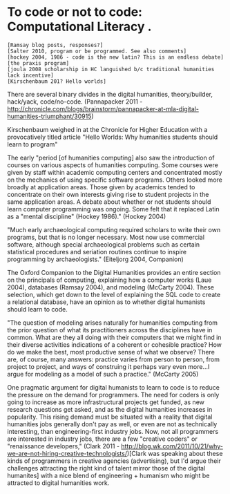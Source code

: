 # To code or not to code: Computational Literacy <a name="code-intro">.</a>


	[Ramsay blog posts, responses?]
	[Salter 2010, program or be programmed. See also comments]
	[hockey 2004, 1986 - code is the new latin? This is an endless debate]
	[the praxis program]
	[joula 2008 scholarship in HC languished b/c traditional humanities lack incentive]
	[Kirschenbaum 201? Hello worlds]


There are several binary divides in the digital humanities, theory/builder, hack/yack, code/no-code. (Pannapacker 2011 - http://chronicle.com/blogs/brainstorm/pannapacker-at-mla-digital-humanities-triumphant/30915)


Kirschenbaum weighed in at the Chronicle for Higher Education with a provocatively titled article "Hello Worlds: Why humanities students should learn to program"

The early "period [of humanities computing] also saw the introduction of courses on various aspects of humanities computing. Some courses were given by staff within academic computing centers and concentrated mostly on the mechanics of using specific software programs. Others looked more broadly at application areas. Those given by academics tended to concentrate on their own interests giving rise to student projects in the same application areas. A debate about whether or not students should learn computer programming was ongoing. Some felt that it replaced Latin as a "mental discipline" (Hockey 1986)." (Hockey 2004) 



"Much early archaeological computing required scholars to write their own programs, but that is no longer necessary. Most now use commercial software, although special archaeological problems such as certain statistical procedures and seriation routines
continue to inspire programming by archaeologists." (Eiteljorg 2004, Companion)

The Oxford Companion to the Digital Humanities provides an entire section on the principals of computing, explaining how a computer works (Laue 2004), databases (Ramsay 2004), and modeling (McCarty 2004). These selection, which get down to the level of explaining the SQL code to create a relational database, have an opinion as to whether digital humanists should learn to code. 


"The question of modeling arises naturally for humanities computing from the prior question of what its practitioners across the disciplines have in common. What are they all doing with their computers that we might find in their diverse activities indications of a coherent or cohesible practice? How do we make the best, most productive sense of what we observe? There are, of course, many answers: practice varies from person to person, from project to project, and ways of construing it perhaps vary even more...I argue for modeling as a model of such a practice." (McCarty 2005)


One pragmatic argument for digital humanists to learn to code is to reduce the pressure on the demand for programmers. The need for coders is only going to increase as more infrastructural projects get funded, as new research questions get asked, and as the digital humanities increases in popularity. This rising demand must be situated with a reality that digital humanities jobs generally don't pay as well, or even are not as technically interesting, than engineering-first industry jobs. Now, not all programmers are interested in industry jobs, there are a few "creative coders" or "renaissance developers," (Clark 2011 - http://blog.wk.com/2011/10/21/why-we-are-not-hiring-creative-technologists/)[Clark was speaking about these kinds of programmers in creative agencies (advertising), but I'd argue their challenges attracting the right kind of talent mirror those of the digital humanites] with a nice blend of engineering + humanism who might be attracted to digital humanities work. 